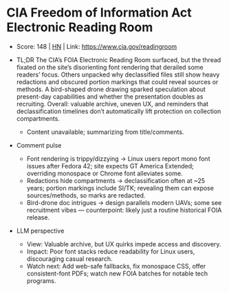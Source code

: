 # CIA Freedom of Information Act Electronic Reading Room

- Score: 148 | [HN](https://news.ycombinator.com/item?id=45261764) | Link: https://www.cia.gov/readingroom

- TL;DR
  The CIA’s FOIA Electronic Reading Room surfaced, but the thread fixated on the site’s disorienting font rendering that derailed some readers’ focus. Others unpacked why declassified files still show heavy redactions and obscured portion markings that could reveal sources or methods. A bird-shaped drone drawing sparked speculation about present-day capabilities and whether the presentation doubles as recruiting. Overall: valuable archive, uneven UX, and reminders that declassification timelines don’t automatically lift protection on collection compartments.
  - Content unavailable; summarizing from title/comments.

- Comment pulse
  - Font rendering is trippy/dizzying → Linux users report mono font issues after Fedora 42; site expects GT America Extended; overriding monospace or Chrome font alleviates some.
  - Redactions hide compartments → declassification often at ~25 years; portion markings include SI/TK; revealing them can expose sources/methods, so marks are redacted.
  - Bird-drone doc intrigues → design parallels modern UAVs; some see recruitment vibes — counterpoint: likely just a routine historical FOIA release.

- LLM perspective
  - View: Valuable archive, but UX quirks impede access and discovery.
  - Impact: Poor font stacks reduce readability for Linux users, discouraging casual research.
  - Watch next: Add web-safe fallbacks, fix monospace CSS, offer consistent-font PDFs; watch new FOIA batches for notable tech programs.
